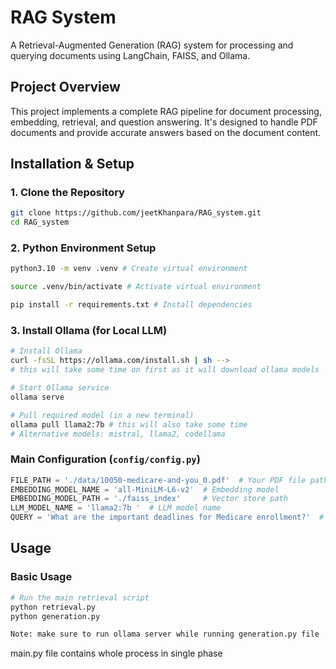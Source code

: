 # RAG System

A Retrieval-Augmented Generation (RAG) system for processing and querying documents using LangChain, FAISS, and Ollama.

## Project Overview

This project implements a complete RAG pipeline for document processing, embedding, retrieval, and question answering. It's designed to handle PDF documents and provide accurate answers based on the document content.

## Installation & Setup


### 1. Clone the Repository
```bash
git clone https://github.com/jeetKhanpara/RAG_system.git
cd RAG_system
```

### 2. Python Environment Setup
```bash
python3.10 -m venv .venv # Create virtual environment

source .venv/bin/activate # Activate virtual environment

pip install -r requirements.txt # Install dependencies
```

### 3. Install Ollama (for Local LLM)
```bash
# Install Ollama
curl -fsSL https://ollama.com/install.sh | sh --> 
# this will take some time on first as it will download ollama models

# Start Ollama service
ollama serve

# Pull required model (in a new terminal)
ollama pull llama2:7b # this will also take some time
# Alternative models: mistral, llama2, codellama
```

### Main Configuration (`config/config.py`)
```python
FILE_PATH = './data/10050-medicare-and-you_0.pdf'  # Your PDF file path
EMBEDDING_MODEL_NAME = 'all-MiniLM-L6-v2'  # Embedding model
EMBEDDING_MODEL_PATH = './faiss_index'     # Vector store path
LLM_MODEL_NAME = 'llama2:7b '  # LLM model name
QUERY = 'What are the important deadlines for Medicare enrollment?'  # Default query
```

## Usage

### Basic Usage
```bash
# Run the main retrieval script
python retrieval.py
python generation.py

Note: make sure to run ollama server while running generation.py file
```
main.py file contains whole process in single phase

